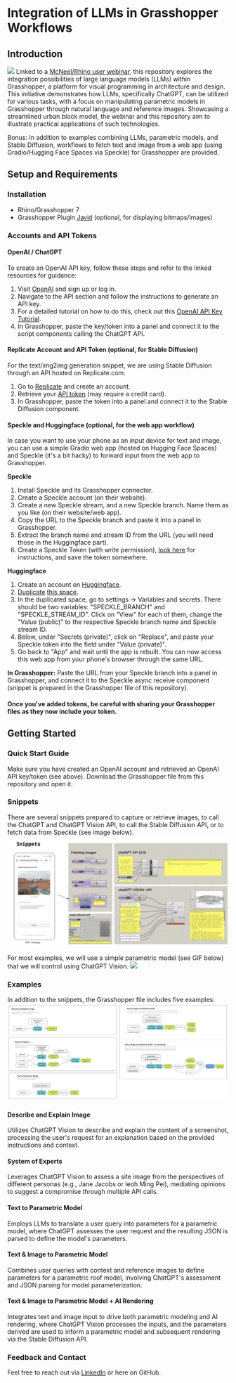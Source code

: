 # Integration of LLMs in Grasshopper Workflows

## Introduction
![](webinar.png)
Linked to a [McNeel/Rhino user webinar](https://www.youtube.com/watch?v=tbUTjJROhNc), this repository explores the integration possibilities of large language models (LLMs) within Grasshopper, a platform for visual programming in architecture and design. This initiative demonstrates how LLMs, specifically ChatGPT, can be utilized for various tasks, with a focus on manipulating parametric models in Grasshopper through natural language and reference images. Showcasing a streamlined urban block model, the webinar and this repository aim to illustrate practical applications of such technologies. 

Bonus: In addition to examples combining LLMs, parametric models, and Stable Diffusion, workflows to fetch text and image from a web app (using Gradio/Hugging Face Spaces via Speckle) for Grasshopper are provided.

## Setup and Requirements

### Installation
- Rhino/Grasshopper 7
- Grasshopper Plugin [Javid](https://www.food4rhino.com/en/app/javid) (optional, for displaying bitmaps/images)

### Accounts and API Tokens
#### OpenAI / ChatGPT
To create an OpenAI API key, follow these steps and refer to the linked resources for guidance:

1. Visit [OpenAI](https://platform.openai.com) and sign up or log in.
2. Navigate to the API section and follow the instructions to generate an API key.
3. For a detailed tutorial on how to do this, check out this [OpenAI API Key Tutorial](https://www.youtube.com/watch?v=FgjdC07qgUc).
4. In Grasshopper, paste the key/token into a panel and connect it to the script components calling the ChatGPT API.

#### Replicate Account and API Token (optional, for Stable Diffusion) 
For the text/img2img generation snippet, we are using Stable Diffusion through an API hosted on Replicate.com.
1. Go to [Replicate](https://replicate.com) and create an account.
2. Retrieve your [API token](https://docs.mindmac.app/how-to.../add-api-key/create-replicate-api-key) (may require a credit card).
3. In Grasshopper, paste the token into a panel and connect it to the Stable Diffusion component.

#### Speckle and Huggingface (optional, for the web app workflow)
In case you want to use your phone as an input device for text and image, you can use a simple Gradio web app (hosted on Hugging Face Spaces) and Speckle (it's a bit hacky) to forward input from the web app to Grasshopper.

**Speckle**
1. Install Speckle and its Grasshopper connector.
2. Create a Speckle account (on their website).
3. Create a new Speckle stream, and a new Speckle branch. Name them as you like (on their website/web app).
4. Copy the URL to the Speckle branch and paste it into a panel in Grasshopper.
5. Extract the branch name and stream ID from the URL (you will need those in the Huggingface part).
6. Create a Speckle Token (with write permission), [look here](https://speckle.guide/dev/tokens.html#) for instructions, and save the token somewhere.

**Huggingface**
1. Create an account on [Huggingface](https://huggingface.co).
2. [Duplicate](https://huggingface.co/docs/hub/spaces-overview#duplicating-a-space) [this space](https://huggingface.co/spaces/serJD/withVisionAndVoice).
3. In the duplicated space, go to settings -> Variables and secrets. There should be two variables: "SPECKLE_BRANCH" and "SPECKLE_STREAM_ID". Click on "View" for each of them, change the "Value (public)" to the respective Speckle branch name and Speckle stream ID.
4. Below, under "Secrets (private)", click on "Replace", and paste your Speckle token into the field under "Value (private)".
5. Go back to "App" and wait until the app is rebuilt. You can now access this web app from your phone's browser through the same URL.

**In Grasshopper:**
Paste the URL from your Speckle branch into a panel in Grasshopper, and connect it to the Speckle async receive component (snippet is prepared in the Grasshopper file of this repository).

#### Once you've added tokens, be careful with sharing your Grasshopper files as they now include your token.

## Getting Started

### Quick Start Guide
Make sure you have created an OpenAI account and retrieved an OpenAI API key/token (see above).
Download the Grasshopper file from this repository and open it.

### Snippets
There are several snippets prepared to capture or retrieve images, to call the ChatGPT and ChatGPT Vision API, to call the Stable Diffusion API, or to fetch data from Speckle (see image below).
![](img/snippets.png)

For most examples, we will use a simple parametric model (see GIF below) that we will control using ChatGPT Vision. 
![](img/parModel.gif)

### Examples
In addition to the snippets, the Grasshopper file includes five examples:
![](img/exampleDiagrams.png)

#### Describe and Explain Image
Utilizes ChatGPT Vision to describe and explain the content of a screenshot, processing the user's request for an explanation based on the provided instructions and context.

#### System of Experts
Leverages ChatGPT Vision to assess a site image from the perspectives of different personas (e.g., Jane Jacobs or Ieoh Ming Pei), mediating opinions to suggest a compromise through multiple API calls.

#### Text to Parametric Model
Employs LLMs to translate a user query into parameters for a parametric model, where ChatGPT assesses the user request and the resulting JSON is parsed to define the model's parameters.

#### Text & Image to Parametric Model
Combines user queries with context and reference images to define parameters for a parametric roof model, involving ChatGPT's assessment and JSON parsing for model parameterization.

#### Text & Image to Parametric Model + AI Rendering
Integrates text and image input to drive both parametric modeling and AI rendering, where ChatGPT Vision processes the inputs, and the parameters derived are used to inform a parametric model and subsequent rendering via the Stable Diffusion API.

### Feedback and Contact
Feel free to reach out via [LinkedIn](https://www.linkedin.com/in/serjoscha-düring-920644173/) or here on GitHub.
